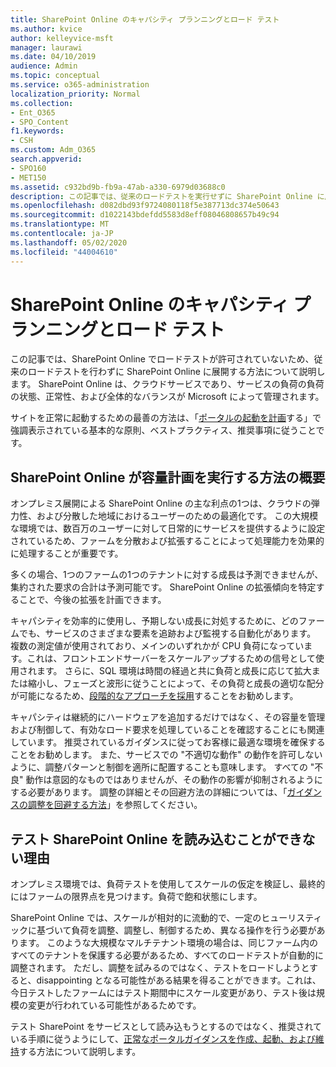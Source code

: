 ```yaml
---
title: SharePoint Online のキャパシティ プランニングとロード テスト
ms.author: kvice
author: kelleyvice-msft
manager: laurawi
ms.date: 04/10/2019
audience: Admin
ms.topic: conceptual
ms.service: o365-administration
localization_priority: Normal
ms.collection:
- Ent_O365
- SPO_Content
f1.keywords:
- CSH
ms.custom: Adm_O365
search.appverid:
- SPO160
- MET150
ms.assetid: c932bd9b-fb9a-47ab-a330-6979d03688c0
description: この記事では、従来のロードテストを実行せずに SharePoint Online に展開する方法について説明します。これは許可されていないためです。
ms.openlocfilehash: d082dbd93f9724080118f5e387713dc374e50643
ms.sourcegitcommit: d1022143bdefdd5583d8eff08046808657b49c94
ms.translationtype: MT
ms.contentlocale: ja-JP
ms.lasthandoff: 05/02/2020
ms.locfileid: "44004610"
---
```

# <a name="capacity-planning-and-load-testing-sharepoint-online"></a>SharePoint Online のキャパシティ プランニングとロード テスト
この記事では、SharePoint Online でロードテストが許可されていないため、従来のロードテストを行わずに SharePoint Online に展開する方法について説明します。 SharePoint Online は、クラウドサービスであり、サービスの負荷の負荷の状態、正常性、および全体的なバランスが Microsoft によって管理されます。
  
サイトを正常に起動するための最善の方法は、「[ポータルの起動を計画](https://docs.microsoft.com/office365/enterprise/planportallaunchroll-out)する」で強調表示されている基本的な原則、ベストプラクティス、推奨事項に従うことです。

## <a name="overview-of-how-sharepoint-online-performs-capacity-planning"></a>SharePoint Online が容量計画を実行する方法の概要 
オンプレミス展開による SharePoint Online の主な利点の1つは、クラウドの弾力性、および分散した地域におけるユーザーのための最適化です。 この大規模な環境では、数百万のユーザーに対して日常的にサービスを提供するように設定されているため、ファームを分散および拡張することによって処理能力を効果的に処理することが重要です。
  
多くの場合、1つのファームの1つのテナントに対する成長は予測できませんが、集約された要求の合計は予測可能です。 SharePoint Online の拡張傾向を特定することで、今後の拡張を計画できます。
  
キャパシティを効率的に使用し、予期しない成長に対処するために、どのファームでも、サービスのさまざまな要素を追跡および監視する自動化があります。 複数の測定値が使用されており、メインのいずれかが CPU 負荷になっています。これは、フロントエンドサーバーをスケールアップするための信号として使用されます。 さらに、SQL 環境は時間の経過と共に負荷と成長に応じて拡大または縮小し、フェーズと波形に従うことによって、その負荷と成長の適切な配分が可能になるため、[段階的なアプローチを採用](https://docs.microsoft.com/office365/enterprise/planportallaunchroll-out)することをお勧めします。 

キャパシティは継続的にハードウェアを追加するだけではなく、その容量を管理および制御して、有効なロード要求を処理していることを確認することにも関連しています。 推奨されているガイダンスに従ってお客様に最適な環境を確保することをお勧めします。 また、サービスでの "不適切な動作" の動作を許可しないように、調整パターンと制御を適所に配置することも意味します。 すべての "不良" 動作は意図的なものではありませんが、その動作の影響が抑制されるようにする必要があります。 調整の詳細とその回避方法の詳細については、「[ガイダンスの調整を回避する方法](https://docs.microsoft.com/sharepoint/dev/general-development/how-to-avoid-getting-throttled-or-blocked-in-sharepoint-online)」を参照してください。

## <a name="why-you-cannot-load-test-sharepoint-online"></a>テスト SharePoint Online を読み込むことができない理由
オンプレミス環境では、負荷テストを使用してスケールの仮定を検証し、最終的にはファームの限界点を見つけます。負荷で飽和状態にします。 

SharePoint Online では、スケールが相対的に流動的で、一定のヒューリスティックに基づいて負荷を調整、調整し、制御するため、異なる操作を行う必要があります。 このような大規模なマルチテナント環境の場合は、同じファーム内のすべてのテナントを保護する必要があるため、すべてのロードテストが自動的に調整されます。 ただし、調整を試みるのではなく、テストをロードしようとすると、disappointing となる可能性がある結果を得ることができます。これは、今日テストしたファームにはテスト期間中にスケール変更があり、テスト後は規模の変更が行われている可能性があるためです。

テスト SharePoint をサービスとして読み込もうとするのではなく、推奨されている手順に従うようにして、[正常なポータルガイダンスを作成、起動、および維持](https://go.microsoft.com/fwlink/?linkid=2105838)する方法について説明します。
